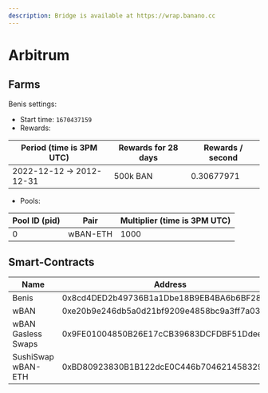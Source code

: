 ```yaml
---
description: Bridge is available at https://wrap.banano.cc
---
```


# Arbitrum

## Farms <a href="#farms" id="farms"></a>

Benis settings:

* Start time: `1670437159`
* Rewards:

| Period (time is 3PM UTC) | Rewards for 28 days | Rewards / second |
| ------------------------ | ------------------- | ---------------- |
| 2022-12-12 -> 2012-12-31 | 500k BAN            | 0.30677971       |

* Pools:

| Pool ID (pid) | Pair     | Multiplier (time is 3PM UTC) |
| ------------- | -------- | ---------------------------- |
| 0             | wBAN-ETH | 1000                         |

## Smart-Contracts <a href="#smart-contracts" id="smart-contracts"></a>

| Name               | Address                                    |
| ------------------ | ------------------------------------------ |
| Benis              | 0x8cd4DED2b49736B1a1Dbe18B9EB4BA6b6BF28227 |
| wBAN               | 0xe20b9e246db5a0d21bf9209e4858bc9a3ff7a034 |
| wBAN Gasless Swaps | 0x9FE01004850B26E17cCB39683DCFDBF51Ddeea4F |
| SushiSwap wBAN-ETH | 0xBD80923830B1B122dcE0C446b704621458329F1D |
